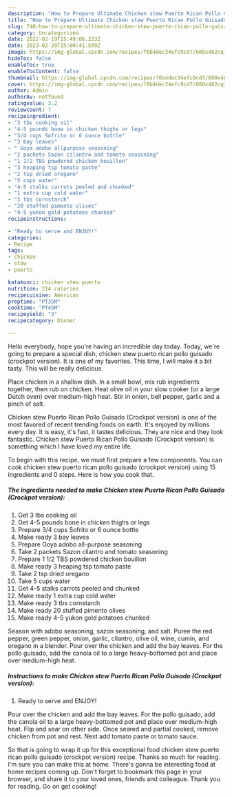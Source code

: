 ```yaml
---
description: "How to Prepare Ultimate Chicken stew Puerto Rican Pollo Guisado (Crockpot version)"
title: "How to Prepare Ultimate Chicken stew Puerto Rican Pollo Guisado (Crockpot version)"
slug: 740-how-to-prepare-ultimate-chicken-stew-puerto-rican-pollo-guisado-crockpot-version
category: Uncategorized
date: 2022-02-19T15:49:06.233Z
date: 2023-02-20T15:00:41.599Z
image: https://img-global.cpcdn.com/recipes/f6b4dec34efc9cd7/680x482cq70/chicken-stew-puerto-rican-pollo-guisado-crockpot-version-recipe-main-photo.jpg
hideToc: false
enableToc: true
enableTocContent: false
thumbnail: https://img-global.cpcdn.com/recipes/f6b4dec34efc9cd7/680x482cq70/chicken-stew-puerto-rican-pollo-guisado-crockpot-version-recipe-main-photo.jpg
cover: https://img-global.cpcdn.com/recipes/f6b4dec34efc9cd7/680x482cq70/chicken-stew-puerto-rican-pollo-guisado-crockpot-version-recipe-main-photo.jpg
author: Admin
authorAv: notfound
ratingvalue: 3.2
reviewcount: 7
recipeingredient:
- "3 tbs cooking oil"
- "4-5 pounds bone in chicken thighs or legs"
- "3/4 cups Sofrito or 6 ounce bottle"
- "3 bay leaves"
- " Goya adobo allpurpose seasoning"
- "2 packets Sazon cilantro and tomato seasoning"
- "1 1/2 TBS powdered chicken bouillon"
- "3 heaping tsp tomato paste"
- "2 tsp dried oregano"
- "5 cups water"
- "4-5 stalks carrots peeled and chunked"
- "1 extra cup cold water"
- "3 tbs cornstarch"
- "20 stuffed pimento olives"
- "4-5 yukon gold potatoes chunked"
recipeinstructions:

- "Ready to serve and ENJOY!"
categories:
- Recipe
tags:
- chicken
- stew
- puerto

katakunci: chicken stew puerto 
nutrition: 214 calories
recipecuisine: American
preptime: "PT35M"
cooktime: "PT45M"
recipeyield: "3"
recipecategory: Dinner

---
```



Hello everybody, hope you're having an incredible day today. Today, we're going to prepare a special dish, chicken stew puerto rican pollo guisado (crockpot version). It is one of my favorites. This time, I will make it a bit tasty. This will be really delicious.

Place chicken in a shallow dish. In a small bowl, mix rub ingredients together, then rub on chicken. Heat olive oil in your slow cooker (or a large Dutch oven) over medium-high heat. Stir in onion, bell pepper, garlic and a pinch of salt.

Chicken stew Puerto Rican Pollo Guisado (Crockpot version) is one of the most favored of recent trending foods on earth. It's enjoyed by millions every day. It is easy, it's fast, it tastes delicious. They are nice and they look fantastic. Chicken stew Puerto Rican Pollo Guisado (Crockpot version) is something which I have loved my entire life.


To begin with this recipe, we must first prepare a few components. You can cook chicken stew puerto rican pollo guisado (crockpot version) using 15 ingredients and 0 steps. Here is how you cook that.

<!--inarticleads1-->

##### The ingredients needed to make Chicken stew Puerto Rican Pollo Guisado (Crockpot version):

1. Get 3 tbs cooking oil
1. Get 4-5 pounds bone in chicken thighs or legs
1. Prepare 3/4 cups Sofrito or 6 ounce bottle
1. Make ready 3 bay leaves
1. Prepare  Goya adobo all-purpose seasoning
1. Take 2 packets Sazon cilantro and tomato seasoning
1. Prepare 1 1/2 TBS powdered chicken bouillon
1. Make ready 3 heaping tsp tomato paste
1. Take 2 tsp dried oregano
1. Take 5 cups water
1. Get 4-5 stalks carrots peeled and chunked
1. Make ready 1 extra cup cold water
1. Make ready 3 tbs cornstarch
1. Make ready 20 stuffed pimento olives
1. Make ready 4-5 yukon gold potatoes chunked


Season with adobo seasoning, sazon seasoning, and salt. Puree the red pepper, green pepper, onion, garlic, cilantro, olive oil, wine, cumin, and oregano in a blender. Pour over the chicken and add the bay leaves. For the pollo guisado, add the canola oil to a large heavy-bottomed pot and place over medium-high heat. 

<!--inarticleads2-->

##### Instructions to make Chicken stew Puerto Rican Pollo Guisado (Crockpot version):


1. Ready to serve and ENJOY!

Pour over the chicken and add the bay leaves. For the pollo guisado, add the canola oil to a large heavy-bottomed pot and place over medium-high heat. Flip and sear on other side. Once seared and partial cooked, remove chicken from pot and rest. Next add tomato paste or tomato sauce. 

So that is going to wrap it up for this exceptional food chicken stew puerto rican pollo guisado (crockpot version) recipe. Thanks so much for reading. I'm sure you can make this at home. There's gonna be interesting food at home recipes coming up. Don't forget to bookmark this page in your browser, and share it to your loved ones, friends and colleague. Thank you for reading. Go on get cooking!
